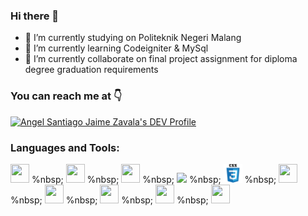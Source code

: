 ### Hi there 👋

- 🔭 I’m currently studying on Politeknik Negeri Malang
- 🌱 I’m currently learning Codeigniter & MySql
- 👯 I’m currently collaborate on final project assignment for diploma degree graduation requirements

### You can reach me at :point_down:

<p>
  <a href="https://www.linkedin.com/in/cahyaeka/">
    <img src="https://www.vectorlogo.zone/logos/linkedin/linkedin-icon.svg" alt="Angel Santiago Jaime Zavala's DEV Profile" height="30" width="30">
  </a>
</p>

### Languages and Tools:
<p>
  
  <img src="https://www.vectorlogo.zone/logos/visualstudio_code/visualstudio_code-icon.svg" width="30" height="30">
  %nbsp;
  <img src="https://github.com/detain/svg-logos/blob/master/svg/codeigniter.svg" width="30" height="30">
  %nbsp;
  <img src="https://github.com/leungwensen/svg-icon/blob/master/dist/svg/logos/xampp.svg" width="30" height="30">
  %nbsp;
  <img src="https://www.vectorlogo.zone/logos/mysql/mysql-ar21.svg">
  %nbsp;
  <img src="https://github.com/devicons/devicon/blob/master/icons/css3/css3-original-wordmark.svg" width="30" height="30">
  %nbsp;
  <img src="https://www.vectorlogo.zone/logos/php/php-ar21.svg" width="30" height="30">
  %nbsp;
  <img src="https://www.vectorlogo.zone/logos/w3_html5/w3_html5-icon.svg" width="30" height="30">
  %nbsp;
  <img src="https://www.vectorlogo.zone/logos/java/java-icon.svg" width="30" height="30">
  %nbsp;
  <img src="https://www.vectorlogo.zone/logos/github/github-tile.svg" width="30" height="30">
  %nbsp;
  <img src="https://www.vectorlogo.zone/logos/git-scm/git-scm-ar21.svg" width="30" height="30">
  
</p>


